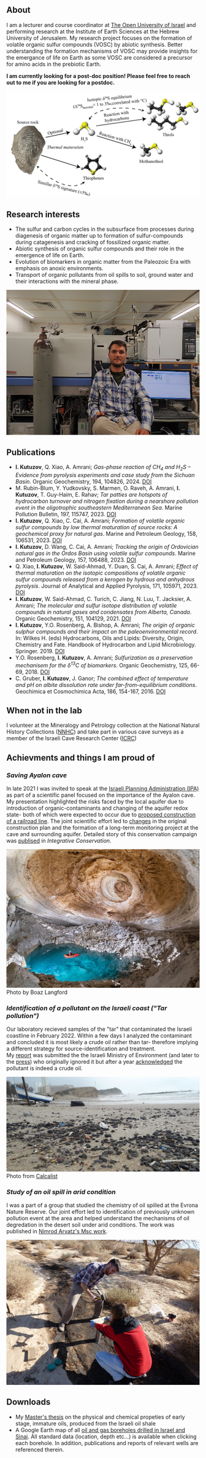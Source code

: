 ## About
I am a lecturer and course coordinator at [The Open University of Israel](https://www.openu.ac.il/en/pages/default.aspx) and performing research at the Institute of Earth Sciences at the Hebrew University of Jerusalem. My research project focuses on the formation of volatile organic sulfur compounds (VOSC) by abiotic synthesis. Better understanding the formation mechanisms of VOSC may provide insights for the emergance of life on Earth as some VOSC are considered a precursor for amino acids in the prebiotic Earth.<br/>

**I am currently looking for a post-doc position! Please feel free to reach out to me if you are looking for a postdoc.**<br/>

![s_model](/assets/images/s_model.png )

## Research interests
- The sulfur and carbon cycles in the subsurface from processes during diagenesis of organic matter up to formation of sulfur-compounds during catagenesis and cracking of fossilized organic matter.
- Abiotic synthesis of organic sulfur compounds and their role in the emergence of life on Earth.
- Evolution of biomarkers in organic matter from the Paleozoic Era with emphasis on anoxic environments.
- Transport of organic pollutants from oil spills to soil, ground water and their interactions with the mineral phase.

![mclab](/assets/images/mclab.png )

## Publications
* **I. Kutuzov**, Q. Xiao, A. Amrani; *Gas-phase reaction of CH<sub>4</sub> and H<sub>2</sub>S – Evidence from pyrolysis experiments and case study from the Sichuan Basin*. Organic Geochemistry, 194, 104826, 2024. [DOI](https://doi.org/10.1016/j.orggeochem.2024.104826)
* M. Rubin-Blum, Y. Yudkovsky, S. Marmen, O. Raveh, A. Amrani, **I. Kutuzov**, T. Guy-Haim, E. Rahav; *Tar patties are hotspots of hydrocarbon turnover and nitrogen fixation during a nearshore pollution event in the oligotrophic southeastern Mediterranean Sea*. Marine Pollution Bulletin, 197, 115747, 2023. [DOI](https://doi.org/10.1016/j.marpolbul.2023.115747)
* **I. Kutuzov**, Q. Xiao, C. Cai, A. Amrani; *Formation of volatile organic sulfur compounds by low thermal maturation of source rocks: A geochemical proxy for natural gas*. Marine and Petroleum Geology, 158, 106531, 2023. [DOI](https://doi.org/10.1016/j.marpetgeo.2023.106531)
* **I. Kutuzov**, D. Wang, C. Cai, A. Amrani; *Tracking the origin of Ordovician natural gas in the Ordos Basin using volatile sulfur compounds*. Marine and Petroleum Geology, 157, 106488, 2023. [DOI](https://doi.org/10.1016/j.marpetgeo.2023.106488)
* Q. Xiao, **I. Kutuzov**, W. Said-Ahmad, Y. Duan, S. Cai, A. Amrani; *Effect of thermal maturation on the isotopic compositions of volatile organic sulfur compounds released from a kerogen by hydrous and anhydrous pyrolysis*. Journal of Analytical and Applied Pyrolysis, 171, 105971, 2023. [DOI](https://doi.org/10.1016/j.jaap.2023.105971)
* **I. Kutuzov**, W. Said-Ahmad, C. Turich, C. Jiang, N. Luu, T. Jacksier, A. Amrani; *The molecular and sulfur isotope distribution of volatile compounds in natural gases and condensates from Alberta, Canada*. Organic Geochemistry, 151, 104129, 2021. [DOI](https://doi.org/10.1016/j.orggeochem.2020.104129)
* **I. Kutuzov**, Y.O. Rosenberg, A. Bishop, A. Amrani; *The origin of organic sulphur compounds and their impact on the paleoenvironmental record*. In: Wilkes H. (eds) Hydrocarbons, Oils and Lipids: Diversity, Origin, Chemistry and Fate. Handbook of Hydrocarbon and Lipid Microbiology. Springer. 2019. [DOI](https://doi.org/10.1007/978-3-319-54529-5_1-1)
* Y.O. Rosenberg, **I. Kutuzov**, A. Amrani; *Sulfurization as a preservation mechanisem for the δ<sup>13</sup>C of biomarkers*. Organic Geochemistry, 125, 66-69, 2018. [DOI](https://doi.org/10.1016/j.orggeochem.2018.08.010)
* C. Gruber, **I. Kutuzov**, J. Ganor; *The combined effect of temperature and pH on albite dissolution rate under far-from-equilibrium conditions*. Geochimica et Cosmochimica Acta, 186, 154-167, 2016. [DOI](https://doi.org/10.1016/j.gca.2016.04.046)

## When not in the lab
I volunteer at the Mineralogy and Petrology collection at the National Natural History Collections ([NNHC](https://nnhc.huji.ac.il/?lang=en)) and take part in various cave surveys as a member of the Israeli Cave Research Center ([ICRC](https://www.malham.info/))

## Achievments and things I am proud of
### *Saving Ayalon cave*
In late 2021 I was invited to speak at the [Israeli Planning Administration (IPA)](https://www.gov.il/en/departments/iplan/govil-landing-page) as part of a scientific panel focused on the importance of the Ayalon cave. My presentation highlighted the risks faced by the local aquifer due to introduction of organic-contaminants and changing of the aquifer redox state- both of which were expected to occur due to [proposed construction of a railroad line](https://mavat.iplan.gov.il/SV4/1/99000957231/310). The joint scientific effort led to [changes](https://new.huji.ac.il/news/%D7%91%D7%96%D7%9B%D7%95%D7%AA-%D7%9E%D7%90%D7%91%D7%A7%D7%9D-%D7%A9%D7%9C-%D7%97%D7%95%D7%A7%D7%A8%D7%99-%D7%95%D7%97%D7%95%D7%A7%D7%A8%D7%95%D7%AA-%D7%94%D7%90%D7%95%D7%A0%D7%99%D7%91%D7%A8%D7%A1%D7%99%D7%98%D7%94-%D7%94%D7%A2%D7%91%D7%A8%D7%99%D7%AA-%D7%9E%D7%A2%D7%A8%D7%AA-%D7%90%D7%99%D7%99%D7%9C%D7%95%D7%9F-%D7%9C%D7%90-%D7%AA%D7%99%D7%A4%D7%92%D7%A2) in the original construction plan and the formation of a long-term monitoring project at the cave and surrounding aquifer. Detailed story of this conservation campaign was [publised](https://doi.org/10.1002/inc3.20) in *Integrative Conservation*.

![ayalon cave](/assets/images/Ayalontest.jpg )
Photo by Boaz Langford
### *Identification of a pollutant on the Israeli coast ("Tar pollution")*
Our laboratory recieved samples of the "tar" that contaminated the Israeli coastline in February 2022. Within a few days I analyzed the contaminant and concluded it is most likely a crude oil rather than tar- therefore implying a different strategy for source-identification and treatment.<br/> My [report](/assets/documents/Feb_2022_oil_spill_report.pdf) was submitted the the Israeli Ministry of Environment (and later to the [press](https://www.globes.co.il/news/article.aspx?did=1001362101)) who originally ignored it but after a year [acknowledged](https://www.gov.il/he/departments/publications/reports/opinion-column_rani_amir) the pollutant is indeed a crude oil.

![Calcalist](/assets/images/tar.jpg)
Photo from [Calcalist](https://www.calcalist.co.il/local/articles/0,7340,L-3894752,00.html)
### *Study of an oil spill in arid condition*
I was a part of a group that studied the chemistry of oil spilled at the Evrona Nature Reserve. Our joint effort led to identification of previously unknown pollution event at the area and helped understand the mechanisms of oil degredation in the desert soil under arid conditions. The work was published in [Nimrod Arvatz's Msc work](https://primo.bgu.ac.il/discovery/delivery/972BGU_INST:972BGU/12265289500004361).

![Evrona](/assets/images/Evrona.jpg )
## Downloads
* My [Master's thesis](/assets/documents/MSc_Thesis_IK.pdf) on the physical and chemical propeties of early stage, immature oils, produced from the Israeli oil shale
* A Google Earth map of all [oil and gas boreholes drilled in Israel and Sinai](/assets/datasets/Oil_Gas_Wells_Israel_Sinai_v1.kmz). All standard data (location, depth etc...) is available when clicking each borehole. In addition, publications and reports of relevant wells are referenced therein.

